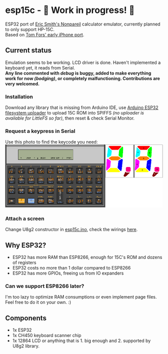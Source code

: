 # esp15c - 🚧 Work in progress! 🚧
 ESP32 port of [Eric Smith's Nonpareil](https://nonpareil.brouhaha.com/) calculator emulator, currently planned to only support HP-15C.  
 Based on [Tom Fors' early iPhone port](https://code.google.com/archive/p/hpcalc-iphone/).

## Current status
Emulation seems to be working. LCD driver is done. Haven't implemented a keyboard yet, it reads from Serial.  
**Any line commented with *debug* is buggy, added to make everything work for now *(bodging)*, or completely malfunctioning. Contributions are very welcomed.**

### Installation
Download any library that is missing from Arduino IDE, use [Arduino ESP32 filesystem uploader](https://github.com/me-no-dev/arduino-esp32fs-plugin) to upload 15C ROM into SPIFFS *(no uploader is available for LittleFS so far)*, then reset & check Serial Monitor.

### Request a keypress in Serial
Use this photo to find the keycode you need:  
![a shot of 15C keyboard with keycodes drawn onto it](markdownAssets/keycodes.png)

### Attach a screen
Change U8g2 constructor in [esp15c.ino](../esp15c.ino), check the wirings [here](PinDefs.md).

## Why ESP32?
- ESP32 has more RAM than ESP8266, enough for 15C's ROM and dozens of registers
- ESP32 costs no more than 1 dollar compared to ESP8266
- ESP32 has more GPIOs, freeing us from IO expanders

### Can we support ESP8266 later?
I'm too lazy to optimize RAM consumptions or even implement page files. Feel free to do it on your own. :)

## Components
- 1x ESP32
- 1x CH450 keyboard scanner chip
- 1x 12864 LCD or anything that is 1. big enough and 2. supported by U8g2 library.
